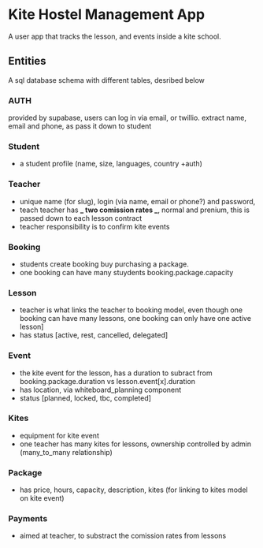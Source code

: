 # Kite Hostel Management App

A user app that tracks the lesson, and events inside a kite school.

## Entities

A sql database schema with different tables, desribed below

### AUTH

provided by supabase, users can log in via email, or twillio.
extract name, email and phone, as pass it down to student

### Student

- a student profile (name, size, languages, country +auth)

### Teacher

- unique name (for slug), login (via name, email or phone?) and password,
- teach teacher has **_ two comission rates _**, normal and prenium, this is passed down to each lesson contract
- teacher responsibility is to confirm kite events

### Booking

- students create booking buy purchasing a package.
- one booking can have many stuydents booking.package.capacity

### Lesson

- teacher is what links the teacher to booking model, even though one booking can have many lessons, one booking can only have one active lesson]
- has status [active, rest, cancelled, delegated]

### Event

- the kite event for the lesson, has a duration to subract from booking.package.duration vs lesson.event[x].duration
- has location, via whiteboard_planning component
- status [planned, locked, tbc, completed]

### Kites

- equipment for kite event
- one teacher has many kites for lessons, ownership controlled by admin (many_to_many relationship)

### Package

- has price, hours, capacity, description, kites (for linking to kites model on kite event)

### Payments

- aimed at teacher, to substract the comission rates from lessons
